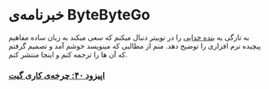 # خبرنامه‌ی ByteByteGo 

به تازگی یه [بنده خدایی](https://twitter.com/alexxubyte) را در توییتر دنبال میکنم  که سعی میکند به زبان ساده مفاهیم پیچیده نرم افزاری را توضیح دهد. منم از مطالبی که مینویسد خوشم آمد و تصمیم گرفتم که آن ها را ترجمه کنم و اینجا منتشر کنم.

### [اپیزود ۴۰: چرخه‌ی کاری گیت](ep40/contents.md)

